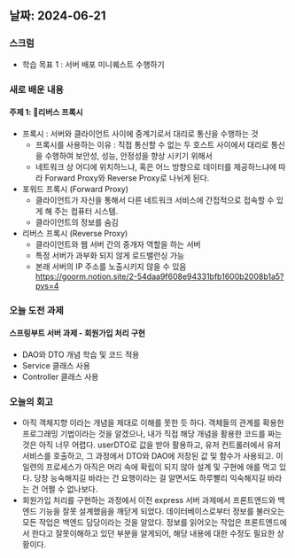 ## 날짜: 2024-06-21

### 스크럼
- 학습 목표 1 : 서버 배포 미니퀘스트 수행하기

### 새로 배운 내용
#### 주제 1: 리버스 프록시
- 프록시 : 서버와 클라이언트 사이에 중계기로서 대리로 통신을 수행하는 것
  - 프록시를 사용하는 이유 : 직접 통신할 수 없는 두 호스트 사이에서 대리로 통신을 수행하여 보안성, 성능, 안정성을 향상 시키기 위해서
  - 네트워크 상 어디에 위치하느냐, 혹은 어느 방향으로 데이터를 제공하느냐에 따라 Forward Proxy와 Reverse Proxy로 나뉘게 된다.
- 포워드 프록시 (Forward Proxy)
  - 클라이언트가 자신을 통해서 다른 네트워크 서비스에 간접적으로 접속할 수 있게 해 주는 컴퓨터 시스템.
  - 클라이언트의 정보를 숨김
- 리버스 프록시 (Reverse Proxy)
  - 클라이언트와 웹 서버 간의 중개자 역할을 하는 서버
  - 특정 서버가 과부화 되지 않게 로드밸런싱 가능
  - 본래 서버의 IP 주소를 노출시키지 않을 수 있음
 https://goorm.notion.site/2-54daa9f608e94331bfb1600b2008b1a5?pvs=4
 
### 오늘 도전 과제
#### 스프링부트 서버 과제 - 회원가입 처리 구현
- DAO와 DTO 개념 학습 및 코드 적용
- Service 클래스 사용
- Controller 클래스 사용

### 오늘의 회고
- 아직 객체지향 이라는 개념을 제대로 이해를 못한 듯 하다. 객체들의 관계를 확용한 프로그래밍 기법이라는 것을 알겠으나, 내가 직접 해당 개념을 활용한 코드를 짜는 것은 아직 너무 어렵다.
  userDTO로 값을 받아 활용하고, 유저 컨트롤러에서 유저 서비스를 호출하고, 그 과정에서 DTO와 DAO에 저장된 값 및 함수가 사용되고.
  이 일련의 프로세스가 아직은 머리 속에 확립이 되지 않아 설계 및 구현에 애를 먹고 있다. 당장 능숙해지길 바라는 건 요행이라는 걸 알면서도 하루빨리 익숙해지길 바라는 건 어쩔 수 없나보다.
- 회원가입 처리를 구현하는 과정에서 이전 express 서버 과제에서 프론트엔드와 백엔드 기능을 잘못 설계했음을 깨닫게 되었다. 데이터베이스로부터 정보를 불러오는 모든 작업은 백엔드 담당이라는 것을 알았다. 정보를 읽어오는 작업은 프론트엔드에서 한다고 잘못이해하고 있던 부분을 알게되어, 해당 내용에 대한 수정도 필요한 상황이다.
